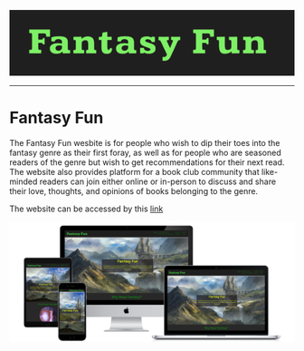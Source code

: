 ![Fantasy Fun logo](documentation/fantasy-fun-logo.png)

---

# **Fantasy Fun**

The Fantasy Fun wesbite is for people who wish to dip their toes into the fantasy genre as their first foray, as well as for people who are seasoned readers of the genre but wish to get recommendations for their next read. The website also provides platform for a book club community that like-minded readers can join either online or in-person to discuss and share their love, thoughts, and opinions of books belonging to the genre.

The website can be accessed by this [link](https://marcgithub23.github.io/pp1-fantasy-fun/)

![Responsive mockup](documentation/responsive-mockup.png)